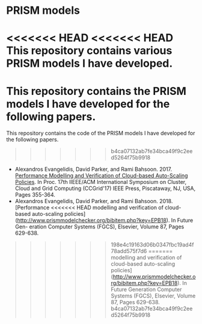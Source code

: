 # PRISM models
<<<<<<< HEAD
<<<<<<< HEAD
This repository contains various PRISM models I have developed.
=======
This repository contains the PRISM models I have developed for the following papers.
=======
This repository contains the code of the PRISM models I have developed for the following papers.
>>>>>>> b4ca07132ab7fe34bca49f9c2eed5264f75b9918

* Alexandros Evangelidis, David Parker, and Rami Bahsoon. 2017.
[Performance Modelling and Verification of Cloud-based Auto-Scaling Policies](http://www.prismmodelchecker.org/bibitem.php?key=EPB17).
In Proc. 17th IIEEE/ACM International Symposium on Cluster, Cloud and
Grid Computing (CCGrid'17) IEEE Press, Piscataway, NJ, USA, Pages 355-364.
* Alexandros Evangelidis, David Parker, and Rami Bahsoon. 2018. [Performance
<<<<<<< HEAD
 modelling and verification of cloud-based auto-scaling policies]
 (http://www.prismmodelchecker.org/bibitem.php?key=EPB18). In Future Gen-
 eration Computer Systems (FGCS), Elsevier, Volume 87, Pages 629-638.
>>>>>>> 198e4c19163d06b0347fbc19ad4f78add575f7d6
=======
 modelling and verification of cloud-based auto-scaling policies](http://www.prismmodelchecker.org/bibitem.php?key=EPB18). In Future Generation Computer Systems (FGCS), Elsevier, Volume 87, Pages 629-638.
>>>>>>> b4ca07132ab7fe34bca49f9c2eed5264f75b9918
